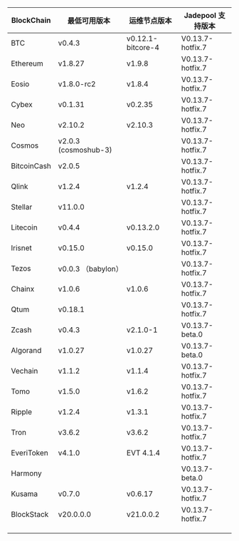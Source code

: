 | BlockChain  | 最低可用版本| 运维节点版本 | Jadepool 支持版本 |
| ----------- | ---------- | ---------- | ---------- |
| BTC         | v0.4.3    |    v0.12.1-bitcore-4  | V0.13.7-hotfix.7 |
| Ethereum    | v1.8.27     |     	v1.9.8 | V0.13.7-hotfix.7 |
| Eosio       | v1.8.0-rc2 | v1.8.4 | V0.13.7-hotfix.7 |
| Cybex       | v0.1.31    |   	v0.2.35  | V0.13.7-hotfix.7 |
| Neo         | v2.10.2    |    	v2.10.3 | V0.13.7-hotfix.7    |
| Cosmos      | v2.0.3 (cosmoshub-3)     |      | V0.13.7-hotfix.7 |
| BitcoinCash | v2.0.5     |      | V0.13.7-hotfix.7 |
| Qlink       | v1.2.4     |  	v1.2.4    | V0.13.7-hotfix.7 |
| Stellar     | v11.0.0    |     | V0.13.7-hotfix.7 |
| Litecoin    | v0.4.4     |   v0.13.2.0   | V0.13.7-hotfix.7 |
| Irisnet     | v0.15.0    |  v0.15.0	   | V0.13.7-hotfix.7 |
| Tezos       | v0.0.3 （babylon）   |      | V0.13.7-hotfix.7 |
| Chainx      | v1.0.6     |  v1.0.6    | V0.13.7-hotfix.7 |
| Qtum        | v0.18.1    |     | V0.13.7-hotfix.7 |
| Zcash       | v0.4.3     |   	v2.1.0-1   | V0.13.7-beta.0 |
| Algorand    | v1.0.27    |  v1.0.27    | V0.13.7-beta.0 |
| Vechain     | v1.1.2     |  v1.1.4    | V0.13.7-hotfix.7 |
| Tomo        | v1.5.0     |   v1.6.2   | V0.13.7-hotfix.7 |
| Ripple      | v1.2.4     |  	v1.3.1    | V0.13.7-hotfix.7 |
| Tron        | v3.6.2 |     	v3.6.2       | V0.13.7-hotfix.7 |
| EveriToken  | v4.1.0 |     EVT 4.1.4       | V0.13.7-hotfix.7 |
| Harmony     |            |            | V0.13.7-beta.0 |
| Kusama      | v0.7.0     |  v0.6.17    | V0.13.7-hotfix.7 |
| BlockStack  | v20.0.0.0 |     	v21.0.0.2       | V0.13.7-hotfix.7 |
|             |            |            |            |
|             |            |            |            |
|             |            |            |            |
